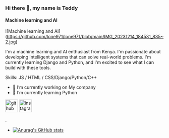 ### Hi there 👋, my name is Teddy
#### Machine learning and AI
![Machine learning and AI]
(https://github.com/lone971/lone971/blob/main/IMG_20231214_184531_835~2.jpg)

I'm a machine learning and AI enthusiast from Kenya. I'm passionate about developing intelligent systems that can solve real-world problems. I'm currently learning Django and Python, and I'm excited to see what I can build with these tools.

Skills:  JS / HTML / CSS/Django/Python/C++

- 🔭 I’m currently working on My company 
- 🌱 I’m currently learning Python 


[<img src='https://cdn.jsdelivr.net/npm/simple-icons@3.0.1/icons/github.svg' alt='github' height='40'>](https://github.com/lone971)  [<img src='https://cdn.jsdelivr.net/npm/simple-icons@3.0.1/icons/instagram.svg' alt='instagram' height='40'>](https://www.instagram.com/tedie,la/)  



.
- [![Anurag's GitHub stats](https://github-readme-stats.vercel.app/api?username=lone971)](https://github.com/anuraghazra/github-readme-stats)




